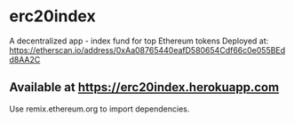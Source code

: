 # erc20index
A decentralized app - index fund for top Ethereum tokens
Deployed at: https://etherscan.io/address/0xAa08765440eafD580654Cdf66c0e055BEdd8AA2C

## Available at https://erc20index.herokuapp.com

Use remix.ethereum.org to import dependencies.
